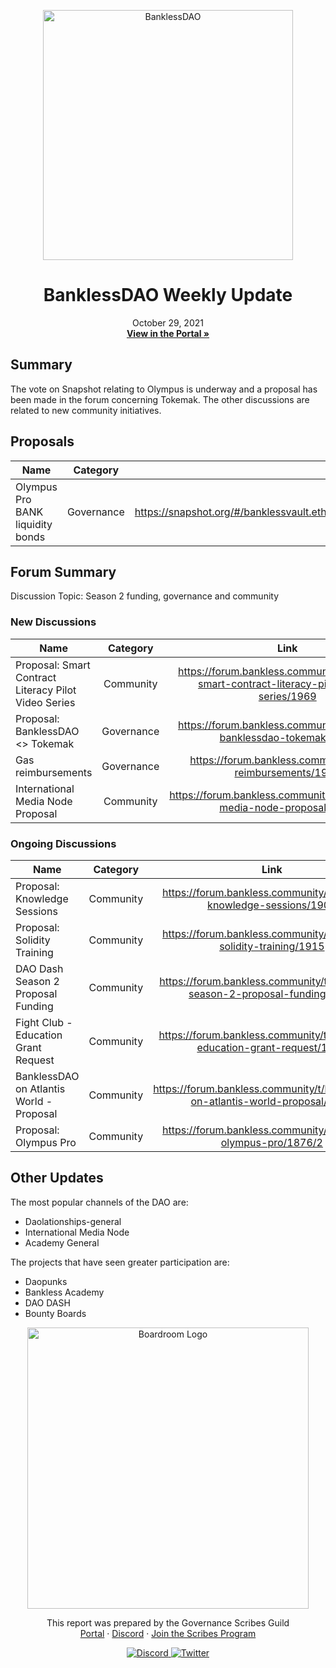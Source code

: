 
<p align="center">
  <a href="http://app.boardroom.info/BanklessDAO">
    <img src="https://www.bankless.community/logo.svg" alt="BanklessDAO" width="400" />
  </a>
  <h1 align="center">BanklessDAO Weekly Update</h1>
  <p align="center">
    October 29, 2021
  <br />
  <a href="http://app.boardroom.info/BanklessDAO"><strong>View in the Portal »</strong></a>
  <br />
  </p>
</p>

## Summary
The vote on Snapshot relating to Olympus is underway and a proposal has been made in the forum concerning Tokemak. The other discussions are related to new community initiatives.

## Proposals

| Name          | Category      | Link   |
| ------------- |:-------------:| :-----:|
| Olympus Pro BANK liquidity bonds | Governance | https://snapshot.org/#/banklessvault.eth/proposal/QmWjyeUFLmvVLg3fYeNWLjPscy6u4JU2tv8A1E1qjfDi2L

## Forum Summary
Discussion Topic: Season 2 funding, governance and community

### New Discussions

| Name          | Category      | Link   |
| ------------- |:-------------:| :-----:|
| Proposal: Smart Contract Literacy Pilot Video Series | Community | https://forum.bankless.community/t/proposal-smart-contract-literacy-pilot-video-series/1969
| Proposal: BanklessDAO <> Tokemak | Governance | https://forum.bankless.community/t/proposal-banklessdao-tokemak/1963
| Gas reimbursements | Governance | https://forum.bankless.community/t/gas-reimbursements/1991
| International Media Node Proposal | Community | https://forum.bankless.community/t/international-media-node-proposal/1944

### Ongoing Discussions

| Name          | Category      | Link   |
| ------------- |:-------------:| :-----:|
| Proposal: Knowledge Sessions | Community | https://forum.bankless.community/t/proposal-knowledge-sessions/1905
| Proposal: Solidity Training | Community | https://forum.bankless.community/t/proposal-solidity-training/1915
| DAO Dash Season 2 Proposal Funding | Community | https://forum.bankless.community/t/dao-dash-season-2-proposal-funding/1902
| Fight Club - Education Grant Request | Community | https://forum.bankless.community/t/fight-club-education-grant-request/1903
| BanklessDAO on Atlantis World - Proposal | Community | https://forum.bankless.community/t/banklessdao-on-atlantis-world-proposal/1888
| Proposal: Olympus Pro | Community | https://forum.bankless.community/t/proposal-olympus-pro/1876/2


## Other Updates

The most popular channels of the DAO are:
- Daolationships-general
- International Media Node
- Academy General

The projects that have seen greater participation are:
- Daopunks
- Bankless Academy
- DAO DASH
- Bounty Boards

<p align="center">
  <a href="http://app.boardroom.info/">
    <img src="https://i.ibb.co/PFcchnQ/boardroom.png" alt="Boardroom Logo" width="450" />
  </a>
</p>

<p align="center">
	This report was prepared by the Governance Scribes Guild
  <br />
  <a href="http://boardroom.info/">Portal</a>
  ·
  <a href="https://discord.com/invite/tgrTFg9">Discord</a>
  ·
  <a href="https://boardroom.mirror.xyz/JHrN8nVy_J4C7Xzj37zoyPANg0ZnNszhWy9YOZHC0lM">Join the Scribes Program</a>
</p>

<p align="center">
  <a href="https://discord.gg/CEZ8WfuK8s">
    <img src="https://img.shields.io/badge/Discord-Join-7289da?style=for-the-badge&logo=discord&logoColor=white" alt="Discord" />
  </a>
  <a href="https://twitter.com/boardroom_info">
    <img src="https://img.shields.io/badge/Twitter-Follow-1da1f2?style=for-the-badge&logo=twitter&logoColor=white" alt="Twitter" />
  </a>
</p>